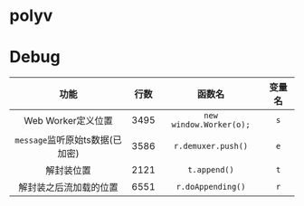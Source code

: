 # polyv

# Debug


| 功能 | 行数 | 函数名 | 变量名 |
| :--: | :--: | :--: | :--: |
| Web Worker定义位置 | 3495 | `new window.Worker(o);` | `s` |
| `message`监听原始ts数据(已加密) | 3586 | `r.demuxer.push()` | `e` |
| 解封装位置 | 2121 | `t.append()` | `t` |
| 解封装之后流加载的位置 | 6551 | `r.doAppending()` | `r` |